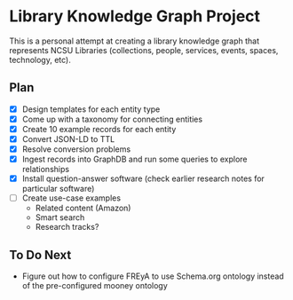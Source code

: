 Library Knowledge Graph Project
===============================

This is a personal attempt at creating a library knowledge graph that represents NCSU Libraries (collections, people, services, events, spaces, technology, etc).

## Plan

- [x] Design templates for each entity type
- [x] Come up with a taxonomy for connecting entities
- [x] Create 10 example records for each entity
- [x] Convert JSON-LD to TTL
- [x] Resolve conversion problems
- [x] Ingest records into GraphDB and run some queries to explore relationships
- [x] Install question-answer software (check earlier research notes for particular software)
- [ ] Create use-case examples
  - Related content (Amazon)
  - Smart search
  - Research tracks?

## To Do Next

- Figure out how to configure FREyA to use Schema.org ontology instead of the pre-configured mooney ontology
